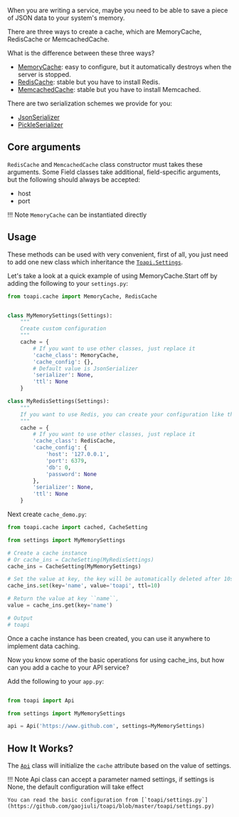 When you are writing a service, maybe you need to be able to save a piece of JSON data to your system's memory.

There are three ways to create a cache, which are MemoryCache, RedisCache or MemcachedCache.

What is the difference between these three ways?

- [MemoryCache](https://github.com/gaojiuli/toapi/blob/master/toapi/cache/memory_cache.py): easy to configure, but it automatically destroys when the server is stopped.
- [RedisCache](https://github.com/gaojiuli/toapi/blob/master/toapi/cache/redis_cache.py): stable but you have to install Redis.
- [MemcachedCache](https://github.com/gaojiuli/toapi/blob/master/toapi/cache/memcached_cache.py): stable but you have to install Memcached.

There are two serialization schemes we provide for you:

- [JsonSerializer](https://github.com/gaojiuli/toapi/blob/master/toapi/cache/serializer.py)
- [PickleSerializer](https://github.com/gaojiuli/toapi/blob/master/toapi/cache/serializer.py)

## Core arguments

`RedisCache` and `MemcachedCache` class constructor must takes these arguments. Some Field classes take additional, field-specific arguments, but the following should always be accepted:

- host
- port

!!! Note
    `MemoryCache` can be instantiated directly

## Usage

These methods can be used with very convenient, first of all, you just need to add one new class which inheritance the [`Toapi.Settings`](https://github.com/gaojiuli/toapi/blob/master/toapi/settings.py).

Let's take a look at a quick example of using MemoryCache.Start off by adding the following to your `settings.py`:

``` python
from toapi.cache import MemoryCache, RedisCache


class MyMemorySettings(Settings):
    """
    Create custom configuration
    """
    cache = {
        # If you want to use other classes, just replace it
        'cache_class': MemoryCache,
        'cache_config': {},
        # Default value is JsonSerializer
        'serializer': None,
        'ttl': None
    }

class MyRedisSettings(Settings):
    """
    If you want to use Redis, you can create your configuration like this
    """
    cache = {
        # If you want to use other classes, just replace it
        'cache_class': RedisCache,
        'cache_config': {
            'host': '127.0.0.1',
            'port': 6379,
            'db': 0,
            'password': None
        },
        'serializer': None,
        'ttl': None
    }

```

Next create `cache_demo.py`:

``` python
from toapi.cache import cached, CacheSetting

from settings import MyMemorySettings

# Create a cache instance
# Or cache_ins = CacheSetting(MyRedisSettings)
cache_ins = CacheSetting(MyMemorySettings)

# Set the value at key, the key will be automatically deleted after 10s
cache_ins.set(key='name', value='toapi', ttl=10)

# Return the value at key ``name``,
value = cache_ins.get(key='name')

# Output
# toapi
```

Once a cache instance has been created, you can use it anywhere to implement data caching.

Now you know some of the basic operations for using cache_ins, but how can you add a cache to your API service?

Add the following to your `app.py`:

``` python

from toapi import Api

from settings import MyMemorySettings

api = Api('https://www.github.com', settings=MyMemorySettings)

```

## How It Works?

The [`Api`](https://github.com/gaojiuli/toapi/blob/master/toapi/api.py) class will initialize the `cache` attribute based on the value of settings.

!!! Note
    Api class can accept a parameter named settings, if settings is None, the default configuration will take effect
    
    You can read the basic configuration from [`toapi/settings.py`](https://github.com/gaojiuli/toapi/blob/master/toapi/settings.py)